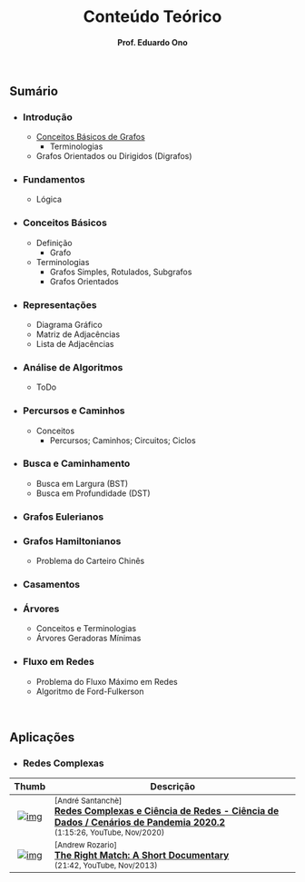 
<h1 align="center">Conteúdo Teórico</h1>

<h4 align="center">Prof. Eduardo Ono</h4>

<br>

## Sumário

* ### Introdução

    * [Conceitos Básicos de Grafos](./grafos.ipynb)
        * Terminologias
    * Grafos Orientados ou Dirigidos (Digrafos)

* ### Fundamentos

    * Lógica

* ### Conceitos Básicos

    * Definição
        * Grafo
    * Terminologias
        * Grafos Simples, Rotulados, Subgrafos
        * Grafos Orientados

* ### Representações

    * Diagrama Gráfico
    * Matriz de Adjacências
    * Lista de Adjacências

* ### Análise de Algoritmos

    * ToDo

* ### Percursos e Caminhos

    * Conceitos
        * Percursos; Caminhos; Circuitos; Ciclos

* ### Busca e Caminhamento

    * Busca em Largura (BST)
    * Busca em Profundidade (DST)

* ### Grafos Eulerianos

* ### Grafos Hamiltonianos

    * Problema do Carteiro Chinês

* ### Casamentos

* ### Árvores

    * Conceitos e Terminologias
    * Árvores Geradoras Mínimas

* ### Fluxo em Redes

    * Problema do Fluxo Máximo em Redes
    * Algoritmo de Ford-Fulkerson

<br>

## Aplicações

* ### Redes Complexas

| Thumb | Descrição |
| :-: | --- |
| [![img](https://img.youtube.com/vi/U1Ij0hMN_IA/default.jpg)](https://www.youtube.com/watch?v=U1Ij0hMN_IA) | <sup>[André Santanchè]</sup><br>[__Redes Complexas e Ciência de Redes - Ciência de Dados / Cenários de Pandemia 2020.2__](https://www.youtube.com/watch?v=U1Ij0hMN_IA)<br><sub>(1:15:26, YouTube, Nov/2020)</sub>
| [![img](https://img.youtube.com/vi/ttMQECKQ3DQ/default.jpg)](https://www.youtube.com/watch?v=ttMQECKQ3DQ) | <sup>[Andrew Rozario]</sup><br>[__The Right Match: A Short Documentary__](https://www.youtube.com/watch?v=ttMQECKQ3DQ)<br><sub>(21:42, YouTube, Nov/2013)</sub>

<br>
